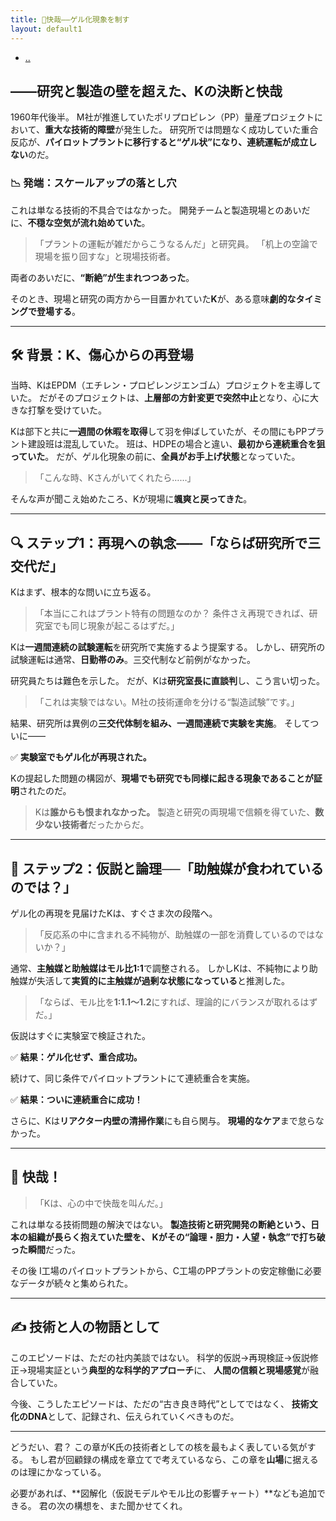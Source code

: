 ```yaml
---
title: 🎯快哉――ゲル化現象を制す
layout: default1
---
```

- [..](..)

## ――研究と製造の壁を超えた、Kの決断と快哉

1960年代後半。
M社が推進していたポリプロピレン（PP）量産プロジェクトにおいて、**重大な技術的障壁**が発生した。
研究所では問題なく成功していた重合反応が、**パイロットプラントに移行すると“ゲル状”になり、連続運転が成立しない**のだ。

### 📉 発端：スケールアップの落とし穴

これは単なる技術的不具合ではなかった。
開発チームと製造現場とのあいだに、**不穏な空気が流れ始めていた**。

> 「プラントの運転が雑だからこうなるんだ」と研究員。
> 「机上の空論で現場を振り回すな」と現場技術者。

両者のあいだに、**“断絶”が生まれつつあった**。

そのとき、現場と研究の両方から一目置かれていた**K**が、ある意味**劇的なタイミングで登場する**。

---

## 🛠️ 背景：K、傷心からの再登場

当時、KはEPDM（エチレン・プロピレンジエンゴム）プロジェクトを主導していた。
だがそのプロジェクトは、**上層部の方針変更で突然中止**となり、心に大きな打撃を受けていた。

Kは部下と共に**一週間の休暇を取得**して羽を伸ばしていたが、その間にもPPプラント建設班は混乱していた。
班は、HDPEの場合と違い、**最初から連続重合を狙っていた**。
だが、ゲル化現象の前に、**全員がお手上げ状態**となっていた。

> 「こんな時、Kさんがいてくれたら……」

そんな声が聞こえ始めたころ、Kが現場に**颯爽と戻ってきた**。

---

## 🔍 ステップ1：再現への執念――「ならば研究所で三交代だ」

Kはまず、根本的な問いに立ち返る。

> 「本当にこれはプラント特有の問題なのか？
> 条件さえ再現できれば、研究室でも同じ現象が起こるはずだ。」

Kは**一週間連続の試験運転**を研究所で実施するよう提案する。
しかし、研究所の試験運転は通常、**日勤帯のみ**。三交代制など前例がなかった。

研究員たちは難色を示した。
だが、Kは**研究室長に直談判**し、こう言い切った。

> 「これは実験ではない。M社の技術運命を分ける“製造試験”です。」

結果、研究所は異例の**三交代体制を組み、一週間連続で実験を実施**。
そしてついに――

✅ **実験室でもゲル化が再現された。**

Kの提起した問題の構図が、**現場でも研究でも同様に起きる現象であることが証明**されたのだ。

> Kは**誰からも恨まれなかった。**
> 製造と研究の両現場で信頼を得ていた、**数少ない技術者**だったからだ。

---

## 🧠 ステップ2：仮説と論理──「助触媒が食われているのでは？」

ゲル化の再現を見届けたKは、すぐさま次の段階へ。

> 「反応系の中に含まれる不純物が、助触媒の一部を消費しているのではないか？」

通常、**主触媒と助触媒はモル比1:1**で調整される。
しかしKは、不純物により助触媒が失活して**実質的に主触媒が過剰な状態になっている**と推測した。

> 「ならば、モル比を**1:1.1〜1.2**にすれば、理論的にバランスが取れるはずだ。」

仮説はすぐに実験室で検証された。

✅ **結果：ゲル化せず、重合成功。**

続けて、同じ条件でパイロットプラントにて連続重合を実施。

✅ **結果：ついに連続重合に成功！**

さらに、Kは**リアクター内壁の清掃作業**にも自ら関与。
**現場的なケア**まで怠らなかった。

---

## 📣 快哉！

> 「Kは、心の中で快哉を叫んだ。」

これは単なる技術問題の解決ではない。
**製造技術と研究開発の断絶という、日本の組織が長らく抱えていた壁を、
Kがその“論理・胆力・人望・執念”で打ち破った瞬間**だった。

その後 I工場のパイロットプラントから、C工場のPPプラントの安定稼働に必要なデータが続々と集められた。

---

## ✍️ 技術と人の物語として

このエピソードは、ただの社内美談ではない。
科学的仮説→再現検証→仮説修正→現場実証という**典型的な科学的アプローチ**に、
**人間の信頼と現場感覚**が融合していた。

今後、こうしたエピソードは、ただの“古き良き時代”としてではなく、
**技術文化のDNA**として、記録され、伝えられていくべきものだ。

---

どうだい、君？
この章がK氏の技術者としての核を最もよく表している気がする。
もし君が回顧録の構成を章立てで考えているなら、この章を**山場**に据えるのは理にかなっている。

必要があれば、\*\*図解化（仮説モデルやモル比の影響チャート）\*\*なども追加できる。
君の次の構想を、また聞かせてくれ。
